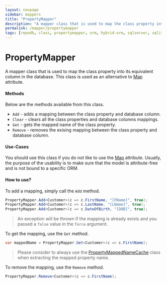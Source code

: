 ```yaml
---
layout: navpage
sidebar: mappers
title: "PropertyMapper"
description: "A mapper class that is used to map the class property into its equivalent column in the database. This class is used as an alternative to Map attribute."
permalink: /mapper/propertymapper
tags: [repodb, class, propertymapper, orm, hybrid-orm, sqlserver, sqlite, mysql, postgresql]
---
```


# PropertyMapper

A mapper class that is used to map the class property into its equivalent column in the database. This class is used as an alternative to [Map](/attribute/map) attribute.

#### Methods

Below are the methods available from this class.

- `Add` - adds a mapping between the class property and database column.
- `Clear` - clears all the class properties and database columns mappings.
- `Get` - gets the mapped name of the class property.
- `Remove` - removes the exising mapping between the class property and database column.

#### Use-Cases

You should use this class if you do not like to use the [Map](/attribute/map) attribute. Usually, the purpose of the usability is to make sure that the model is attribute-free and is not bound to a specific ORM.

#### How to use?

To add a mapping, simply call the `Add` method.

```csharp
PropertyMapper.Add<Customer>(c => c.FirstName, "[FName]", true);
PropertyMapper.Add<Customer>(c => c.LastName, "[LName]", true);
PropertyMapper.Add<Customer>(c => c.DateOfBirth, "[DOB]", true);
```

> An exception will be thrown if the mapping is already exists and you passed a `false` value in the `force` argument.

To get the mapping, use the `Get` method.

```csharp
var mappedName = PropertyMapper.Get<Customer>(c => c.FirstName);
```

> Please consider to always use the [PropertyMappedNameCache](/cacher/classmappednamecache) class when extracting the mapped property name.

To remove the mapping, use the `Remove` method.

```csharp
PropertyMapper.Remove<Customer>(c => c.FirstName);
```
